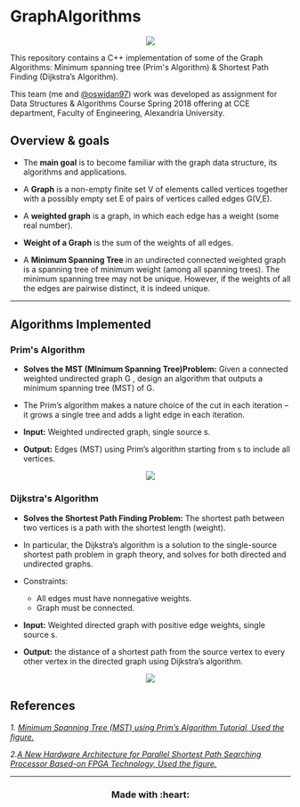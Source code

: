 # GraphAlgorithms

<p align='center'><img src="https://miro.medium.com/max/2560/1*dtmsuTMqRvYzkUCS25tLDA.jpeg"/></p>

This repository contains a C++ implementation of some of the Graph Algorithms: Minimum spanning tree (Prim's Algorithm) &amp; Shortest Path Finding (Dijkstra’s Algorithm). 

This team (me and [@oswidan97](https://github.com/oswidan97)) work was developed as assignment for Data Structures & Algorithms Course Spring 2018 offering at CCE department, Faculty of Engineering, Alexandria University.

## Overview & goals

- The **main goal** is to become familiar with the graph data structure, its algorithms and applications.

- A **Graph** is a non-empty finite set V of elements called vertices together with a possibly empty set E of pairs of vertices called edges G(V,E). 

- A **weighted graph** is a graph, in which each edge has a weight (some real number). 

- **Weight of a Graph** is the sum of the weights of all edges.

- A **Minimum Spanning Tree** in an undirected connected weighted graph is a spanning tree of minimum weight (among all spanning trees). The minimum spanning tree may not be unique. However,
if the weights of all the edges are pairwise distinct, it is indeed unique.

---

## Algorithms Implemented

### Prim's Algorithm

- **Solves the MST (MInimum Spanning Tree)Problem:** Given a connected weighted undirected graph G , design an algorithm that outputs a minimum spanning tree (MST) of G.

- The Prim’s algorithm makes a nature choice of the cut in each iteration – it grows a single tree and adds a light edge in each iteration.

- **Input:** Weighted undirected graph, single source s.

- **Output:** Edges (MST) using Prim’s algorithm starting from s to include all vertices.

<p align='center'> <img src="https://www.dotnetlovers.com/Images/PrimsAlgorithmforMinimumSpanningTreeMST120201934156AM.png"/></p>

### Dijkstra's Algorithm

- **Solves the Shortest Path Finding Problem:** The shortest path between two vertices is a path with the shortest length (weight).

- In particular, the Dijkstra’s algorithm is a solution to the single-source shortest path problem in graph theory, and solves for both directed and undirected graphs.

- Constraints:
  - All edges must have nonnegative weights.
  - Graph must be connected.
  
- **Input:** Weighted directed graph with positive edge weights, single source s.

- **Output:** the distance of a shortest path from the source vertex to every other vertex in the directed graph using Dijkstra’s algorithm.

<p align='center'> <img src="https://www.researchgate.net/profile/Mohammed_Al-Ebadi/publication/271518595/figure/fig1/AS:360670886416384@1463002048984/a-Network-topology-b-Steps-of-Dijkstra-algorithm.png"/></p>

## References

*1. [Minimum Spanning Tree (MST) using Prim’s Algorithm Tutorial, Used the figure.](https://www.dotnetlovers.com/article/232/minimum-spanning-tree-mst-using-prims-algorithm)*

*2.[A New Hardware Architecture for Parallel Shortest Path Searching Processor Based-on FPGA Technology, Used the figure.](https://www.researchgate.net/figure/a-Network-topology-b-Steps-of-Dijkstra-algorithm_fig1_271518595)*

---

<h3 align='center'>Made with :heart:</h3>

